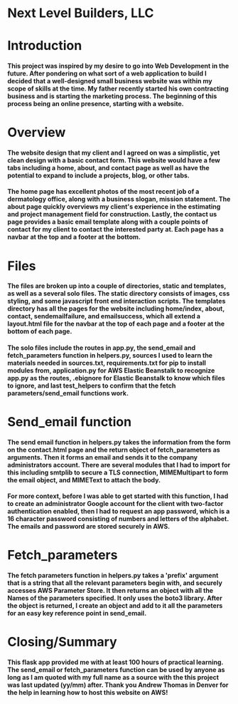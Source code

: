 # Next Level Builders, LLC

# Introduction

#### This project was inspired by my desire to go into Web Development in the future. After pondering on what sort of a web application to build I decided that a well-designed small business website was within my scope of skills at the time. My father recently started his own contracting business and is starting the marketing process. The beginning of this process being an online presence, starting with a website.

# Overview

#### The website design that my client and I agreed on was a simplistic, yet clean design with a basic contact form. This website would have a few tabs including a home, about, and contact page as well as have the potential to expand to include a projects, blog, or other tabs.

#### The home page has excellent photos of the most recent job of a dermatology office, along with a business slogan, mission statement. The about page quickly overviews my client's experience in the estimating and project management field for construction. Lastly, the contact us page provides a basic email template along with a couple points of contact for my client to contact the interested party at. Each page has a navbar at the top and a footer at the bottom.

# Files

#### The files are broken up into a couple of directories, static and templates, as well as a several solo files. The static directory consists of images, css styling, and some javascript front end interaction scripts. The templates directory has all the pages for the website including home/index, about, contact, sendemailfailure, and emailsuccess, which all extend a layout.html file for the navbar at the top of each page and a footer at the bottom of each page.

#### The solo files include the routes in app.py, the send_email and fetch_parameters function in helpers.py, sources I used to learn the materials needed in sources.txt, requirements.txt for pip to install modules from, application.py for AWS Elastic Beanstalk to recognize app.py as the routes, .ebignore for Elastic Beanstalk to know which files to ignore, and last test_helpers to confirm that the fetch parameters/send_email functions work.

# Send_email function

#### The send email function in helpers.py takes the information from the form on the contact.html page and the return object of fetch_parameters as arguments. Then it forms an email and sends it to the company administrators account. There are several modules that I had to import for this including smtplib to secure a TLS connection, MIMEMultipart to form the email object, and MIMEText to attach the body.

#### For more context, before I was able to get started with this function, I had to create an administrator Google account for the client with two-factor authentication enabled, then I had to request an app password, which is a 16 character password consisting of numbers and letters of the alphabet. The emails and password are stored securely in AWS.

# Fetch_parameters

#### The fetch parameters function in helpers.py takes a 'prefix' argument that is a string that all the relevant parameters begin with, and securely accesses AWS Parameter Store. It then returns an object with all the Names of the parameters specified. It only uses the boto3 library. After the object is returned, I create an object and add to it all the parameters for an easy key reference point in send_email.

# Closing/Summary

#### This flask app provided me with at least 100 hours of practical learning. The send_email or fetch_parameters function can be used by anyone as long as I am quoted with my full name as a source with the this project was last updated (yy/mm) after. Thank you Andrew Thomas in Denver for the help in learning how to host this website on AWS!
